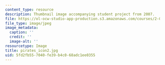 ```yaml
---
content_type: resource
description: Thumbnail image accompanying student project from 2007.
file: https://ol-ocw-studio-app-production.s3.amazonaws.com/courses/2-00b-toy-product-design-spring-2008/5fd2fb557040fe39b4c068adc1ee0355_pirates_icon2.jpg
file_type: image/jpeg
image_metadata:
  caption: ''
  credit: ''
  image-alt: ''
resourcetype: Image
title: pirates_icon2.jpg
uid: 5fd2fb55-7040-fe39-b4c0-68adc1ee0355
---
```

